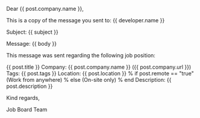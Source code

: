 Dear {{ post.company.name }},

This is a copy of the message you sent to: {{ developer.name }}


Subject: {{ subject }}

Message:
{{ body }}


This message was sent regarding the following job position:


{{ post.title }}
Company: {{ post.company.name }} ({{ post.company.url }})
Tags: {{ post.tags }}
Location: {{ post.location }}
% if post.remote == "true"
(Work from anywhere)
% else
(On-site only)
% end
Description:
{{ post.description }}


Kind regards,

Job Board Team
